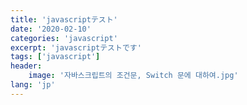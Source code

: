 ```yaml
---
title: 'javascriptテスト'
date: '2020-02-10'
categories: 'javascript'
excerpt: 'javascriptテストです'
tags: ['javascript']
header:
    image: '자바스크립트의 조건문, Switch 문에 대하여.jpg'
lang: 'jp'
---
```

